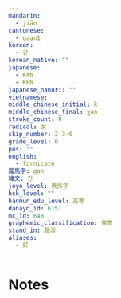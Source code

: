 ```yaml
---
mandarin:
  - jiān
cantonese:
  - gaan1
korean:
  - 간
korean_native: ""
japanese:
  - KAN
  - KEN
japanese_nanori: ""
vietnamese:
middle_chinese_initial: k
middle_chinese_final: ɣan
stroke_count: 9
radical: 女
skip_number: 2-3-6
grade_level: 6
pos: ""
english:
  - fornicate
羅馬字: gan
韓文: 간
joyo_level: 表外字
hsk_level: ""
hanmun_edu_level: 高等
danayo_id: 6151
mc_id: 648
graphemic_classification: 會意
stand_in: 姦淫
aliases:
  - 奸
---
```


# Notes
